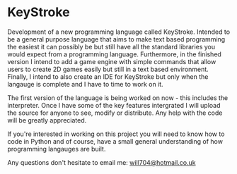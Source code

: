 KeyStroke
=========

Development of a new programming language called KeyStroke. Intended to be a general purpose language that aims to make text based programming the easiest it can possibly be but still have all the standard libraries you would expect from a programming language. Furthermore, in the finished version I intend to add a game engine with simple commands that allow users to create 2D games easily but still in a text based environment. Finally, I intend to also create an IDE for KeyStroke but only when the langauge is complete and I have to time to work on it.

The first version of the language is being worked on now - this includes the interpreter. Once I have some of the key features intergrated I will upload the source for anyone to see, modify or distribute. Any help with the code will be greatly appreciated.

If you're interested in working on this project you will need to know how to code in Python and of course, have a small general understanding of how programming langauges are built.

Any questions don't hesitate to email me: will704@hotmail.co.uk
